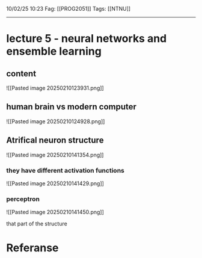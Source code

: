 10/02/25 10:23
Fag: [[PROG2051]]
Tags: [[NTNU]]
___
# lecture 5 - neural networks and ensemble learning

## content
![[Pasted image 20250210123931.png]]

## human brain vs modern computer
![[Pasted image 20250210124928.png]]

## Atrifical neuron structure
![[Pasted image 20250210141354.png]]
### they have different activation functions

![[Pasted image 20250210141429.png]]

### perceptron
![[Pasted image 20250210141450.png]]

that part of the structure



# Referanse
